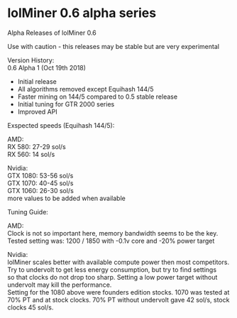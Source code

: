 # lolMiner 0.6 alpha series

Alpha Releases of lolMiner 0.6

Use with caution - this releases may be stable but are very experimental


Version History:  
0.6 Alpha 1 (Oct 19th 2018)  
- Initial release
- All algorithms removed except Equihash 144/5
- Faster mining on 144/5 compared to 0.5 stable release
- Initial tuning for GTR 2000 series 
- Improved API


Exspected speeds (Equihash 144/5):  

AMD:  
RX 580: 27-29 sol/s  
RX 560: 14 sol/s

Nvidia:  
GTX 1080: 53-56 sol/s  
GTX 1070: 40-45 sol/s  
GTX 1060: 26-30 sol/s  
more values to be added when available  

Tuning Guide:  
  
AMD:  
Clock is not so important here, memory bandwidth seems to be the key.  
Tested setting was: 1200 / 1850 with -0.1v core and -20% power target  
  
Nvidia:  
lolMiner scales better with available compute power then most competitors.  
Try to undervolt to get less energy consumption, but try to find settings   
so that clocks do not drop too sharp. Setting a low power target without   
undervolt may kill the performance.   
Setting for the 1080 above were founders edition stocks. 1070 was tested at  
70% PT and at stock clocks. 70% PT without undervolt gave 42 sol/s, stock   
clocks 45 sol/s.
